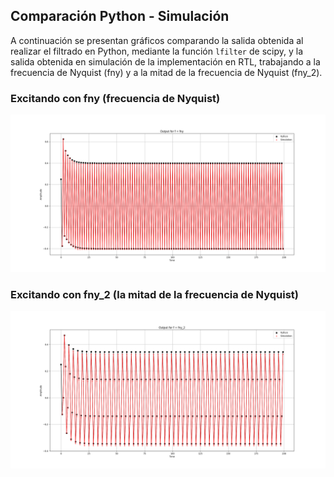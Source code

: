 ## Comparación Python - Simulación

A continuación se presentan gráficos comparando la salida obtenida al realizar el filtrado en Python, mediante la función `lfilter` de scipy, y la salida obtenida en simulación de la implementación en RTL, trabajando a la frecuencia de Nyquist (fny) y a la mitad de la frecuencia de Nyquist (fny_2).

### Excitando con fny (frecuencia de Nyquist)
![png](output_comparison_fny.png)


### Excitando con fny_2 (la mitad de la frecuencia de Nyquist)
![png](output_comparison_fny_2.png)
